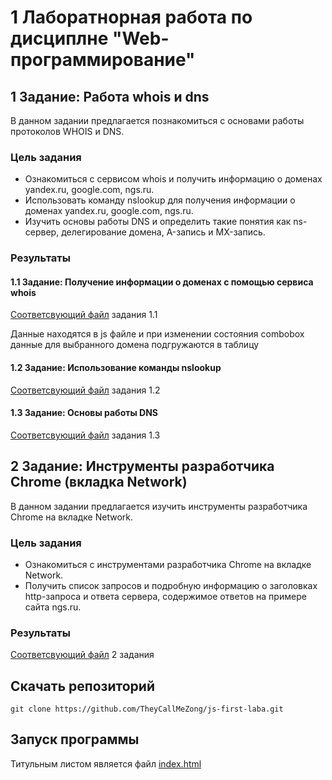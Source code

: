 <h1>1 Лаборатнорная работа по дисциплне "Web-программирование"</h1>

<h2>1 Задание: Работа whois и dns</h2>
В данном задании предлагается познакомиться с основами работы протоколов WHOIS и DNS.
<h3>Цель задания</h3>
<ul>
  <li>Ознакомиться с сервисом whois и получить информацию о доменах yandex.ru, google.com, ngs.ru.</li>
  <li>Использовать команду nslookup для получения информации о доменах yandex.ru, google.com, ngs.ru.</li>
  <li>Изучить основы работы DNS и определить такие понятия как ns-сервер, делегирование домена, A-запись и MX-запись.</li>
</ul>
<h3>Результаты</h3>
<h4>1.1 Задание: Получение информации о доменах с помощью сервиса whois</h4>

<a href="https://github.com/TheyCallMeZong/js-first-laba/blob/main/tasks/1.1Task.html">Соответсвующий файл</a> задания 1.1
<p>
  Данные находятся в js файле и при изменении состояния combobox данные для выбранного домена подгружаются в таблицу
</p>
<h4>1.2 Задание: Использование команды nslookup</h4>

<a href="https://github.com/TheyCallMeZong/js-first-laba/blob/main/tasks/1.2Task.html">Соответсвующий файл</a> задания 1.2
<h4>1.3 Задание: Основы работы DNS</h4>

<a href="https://github.com/TheyCallMeZong/js-first-laba/blob/main/tasks/1.3Task.html">Соответсвующий файл</a> задания 1.3
<h2>2 Задание: Инструменты разработчика Chrome (вкладка Network)</h2>
В данном задании предлагается изучить инструменты разработчика Chrome на вкладке Network.
<h3>Цель задания</h3>
<ul>
  <li>Ознакомиться с инструментами разработчика Chrome на вкладке Network.</li>
  <li>Получить список запросов и подробную информацию о заголовках http-запроса и ответа сервера, содержимое ответов на примере сайта ngs.ru.</li>
</ul>
<h3>Результаты</h3>
<a href="https://github.com/TheyCallMeZong/js-first-laba/blob/main/tasks/2Task.html">Соответсвующий файл</a> 2 задания 
<h2>Скачать репозиторий</h2>
<pre>
<code>git clone https://github.com/TheyCallMeZong/js-first-laba.git</code>
</pre>

<h2>Запуск программы</h2>
Титульным листом является файл <a href="https://github.com/TheyCallMeZong/js-first-laba/blob/main/index.html">index.html</a>
